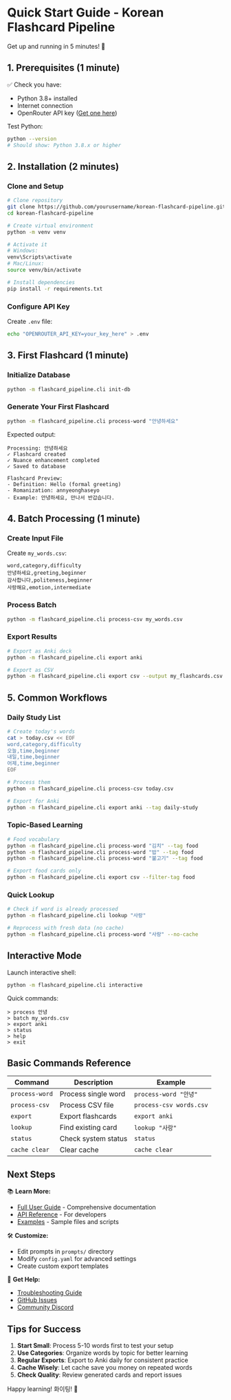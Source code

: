 # Quick Start Guide - Korean Flashcard Pipeline

Get up and running in 5 minutes! 🚀

## 1. Prerequisites (1 minute)

✅ Check you have:
- Python 3.8+ installed
- Internet connection
- OpenRouter API key ([Get one here](https://openrouter.ai))

Test Python:
```bash
python --version
# Should show: Python 3.8.x or higher
```

## 2. Installation (2 minutes)

### Clone and Setup
```bash
# Clone repository
git clone https://github.com/yourusername/korean-flashcard-pipeline.git
cd korean-flashcard-pipeline

# Create virtual environment
python -m venv venv

# Activate it
# Windows:
venv\Scripts\activate
# Mac/Linux:
source venv/bin/activate

# Install dependencies
pip install -r requirements.txt
```

### Configure API Key
Create `.env` file:
```bash
echo "OPENROUTER_API_KEY=your_key_here" > .env
```

## 3. First Flashcard (1 minute)

### Initialize Database
```bash
python -m flashcard_pipeline.cli init-db
```

### Generate Your First Flashcard
```bash
python -m flashcard_pipeline.cli process-word "안녕하세요"
```

Expected output:
```
Processing: 안녕하세요
✓ Flashcard created
✓ Nuance enhancement completed
✓ Saved to database

Flashcard Preview:
- Definition: Hello (formal greeting)
- Romanization: annyeonghaseyo
- Example: 안녕하세요, 만나서 반갑습니다.
```

## 4. Batch Processing (1 minute)

### Create Input File
Create `my_words.csv`:
```csv
word,category,difficulty
안녕하세요,greeting,beginner
감사합니다,politeness,beginner
사랑해요,emotion,intermediate
```

### Process Batch
```bash
python -m flashcard_pipeline.cli process-csv my_words.csv
```

### Export Results
```bash
# Export as Anki deck
python -m flashcard_pipeline.cli export anki

# Export as CSV
python -m flashcard_pipeline.cli export csv --output my_flashcards.csv
```

## 5. Common Workflows

### Daily Study List
```bash
# Create today's words
cat > today.csv << EOF
word,category,difficulty
오늘,time,beginner
내일,time,beginner
어제,time,beginner
EOF

# Process them
python -m flashcard_pipeline.cli process-csv today.csv

# Export for Anki
python -m flashcard_pipeline.cli export anki --tag daily-study
```

### Topic-Based Learning
```bash
# Food vocabulary
python -m flashcard_pipeline.cli process-word "김치" --tag food
python -m flashcard_pipeline.cli process-word "밥" --tag food
python -m flashcard_pipeline.cli process-word "불고기" --tag food

# Export food cards only
python -m flashcard_pipeline.cli export csv --filter-tag food
```

### Quick Lookup
```bash
# Check if word is already processed
python -m flashcard_pipeline.cli lookup "사랑"

# Reprocess with fresh data (no cache)
python -m flashcard_pipeline.cli process-word "사랑" --no-cache
```

## Interactive Mode

Launch interactive shell:
```bash
python -m flashcard_pipeline.cli interactive
```

Quick commands:
```
> process 안녕
> batch my_words.csv
> export anki
> status
> help
> exit
```

## Basic Commands Reference

| Command | Description | Example |
|---------|-------------|---------|
| `process-word` | Process single word | `process-word "안녕"` |
| `process-csv` | Process CSV file | `process-csv words.csv` |
| `export` | Export flashcards | `export anki` |
| `lookup` | Find existing card | `lookup "사랑"` |
| `status` | Check system status | `status` |
| `cache clear` | Clear cache | `cache clear` |

## Next Steps

📚 **Learn More:**
- [Full User Guide](USER_GUIDE.md) - Comprehensive documentation
- [API Reference](API_REFERENCE.md) - For developers
- [Examples](../examples/) - Sample files and scripts

🛠️ **Customize:**
- Edit prompts in `prompts/` directory
- Modify `config.yaml` for advanced settings
- Create custom export templates

💬 **Get Help:**
- [Troubleshooting Guide](TROUBLESHOOTING.md)
- [GitHub Issues](https://github.com/yourusername/korean-flashcard-pipeline/issues)
- [Community Discord](https://discord.gg/flashcards)

## Tips for Success

1. **Start Small**: Process 5-10 words first to test your setup
2. **Use Categories**: Organize words by topic for better learning
3. **Regular Exports**: Export to Anki daily for consistent practice
4. **Cache Wisely**: Let cache save you money on repeated words
5. **Check Quality**: Review generated cards and report issues

Happy learning! 화이팅! 💪